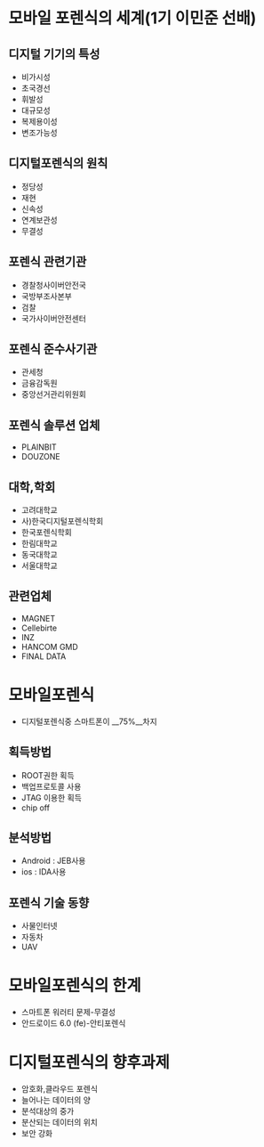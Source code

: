 # 모바일 포렌식의 세계(1기 이민준 선배)

## 디지털 기기의 특성
* 비가시성
* 초국경선
* 휘발성
* 대규모성
* 복제용이성
* 변조가능성
## 디지털포렌식의 원칙
* 정당성
* 재현 
* 신속성
* 연계보관성
* 무결성
## 포렌식 관련기관
* 경찰청사이버안전국
* 국방부조사본부
* 검찰
* 국가사이버안전센터
## 포렌식 준수사기관
* 관세청
* 금융감독원
* 중앙선거관리위원회
## 포렌식 솔루션 업체
* PLAINBIT
* DOUZONE
## 대학,학회
* 고려대학교
* 사)한국디지털포렌식학회
* 한국포렌식학회
* 한림대학교
* 동국대학교
* 서울대학교
## 관련업체
* MAGNET
* Cellebirte
* INZ
* HANCOM GMD
* FINAL DATA

# 모바일포렌식
* 디지털포렌식중 스마트폰이 __75%__차지
## 획득방법
* ROOT권한 획득
* 백업프로토콜 사용
* JTAG 이용한 획득
* chip off
## 분석방법
* Android : JEB사용
* ios : IDA사용
## 포렌식 기술 동향
* 사물인터넷
* 자동차
* UAV
# 모바일포렌식의 한계
* 스마트폰 워러티 문제-무결성
* 안드로이드 6.0 (fe)-안티포렌식
# 디지털포렌식의 향후과제
* 암호화,클라우드 포렌식
* 늘어나는 데이터의 양
* 분석대상의 중가
* 분산되는 데이터의 위치
* 보안 강화